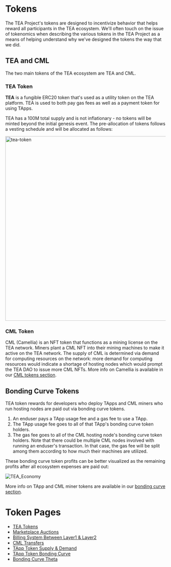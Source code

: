 # Tokens
The TEA Project's tokens are designed to incentivize behavior that helps reward all participants in the TEA ecosystem. We'll often touch on the issue of tokenomics when describing the various tokens in the TEA Project as a means of helping understand why we've designed the tokens the way that we did.

## TEA and CML
The two main tokens of the TEA ecosystem are TEA and CML.

### TEA Token
**TEA** is a fungible ERC20 token that's used as a utility token on the TEA platform. TEA is used to both pay gas fees as well as a payment token for using TApps.

TEA has a 100M total supply and is not inflationary - no tokens will be minted beyond the initial genesis event. The pre-allocation of tokens follows a vesting schedule and will be allocated as follows:

<img width="578" alt="tea-token" src="https://user-images.githubusercontent.com/86096370/213342482-55b9be9b-2d01-44a2-a141-493d4b40e3a5.png">

### CML Token
CML (Camellia) is an NFT token that functions as a mining license on the TEA network. Miners plant a CML NFT into their mining machines to make it active on the TEA network. The supply of CML is determined via demand for computing resources on the network: more demand for computing resources would indicate a shortage of hosting nodes which would prompt the TEA DAO to issue more CML NFTs. More info on Camellia is available in our [CML tokens section](cml-tokens/README.md).

## Bonding Curve Tokens
TEA token rewards for developers who deploy TApps and CML miners who run hosting nodes are paid out via bonding curve tokens.

1. An enduser pays a TApp usage fee and a gas fee to use a TApp.
2. The TApp usage fee goes to all of that TApp's bonding curve token holders.
3. The gas fee goes to all of the CML hosting node's bonding curve token holders. Note that there could be multiple CML nodes involved with running an enduser's transaction. In that case, the gas fee will be split among them according to how much their machines are utilized.

These bonding curve token profits can be better visualized as the remaining profits after all ecosystem expenses are paid out:

![TEA_Economy](https://user-images.githubusercontent.com/86096370/213603062-895dc8c3-f478-4d85-8e1e-5fb44832bd79.png)

More info on TApp and CML miner tokens are available in our [bonding curve section](bonding-curve-tokens/README.md).


# Token Pages
- [TEA Tokens](_token/TEA-Tokens.md)
- [Marketplace Auctions](_token/Marketplace-Auctions.md)
- [Billing System Between Layer1 & Layer2](_token/Billing-system-between-layer1-layer2.md)
- [CML Transfers](_token/CML-Migration-(Transfer).md)
- [TApp Token Supply & Demand](_token/TApp-Token-Supply-and-Demand.md)
- [TApp Token Bonding Curve](_token/Bonding-curve.md)
- [Bonding Curve Theta](_token/Bonding-Curve-Theta.md)
